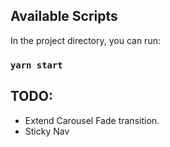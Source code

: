 ## Available Scripts

In the project directory, you can run:

### `yarn start`


## TODO: 

 - Extend Carousel Fade transition. 
 - Sticky Nav
 

